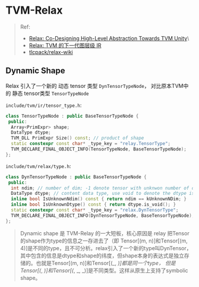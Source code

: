 # TVM-Relax

> Ref:
>
> - [Relax: Co-Designing High-Level Abstraction Towards TVM Unity](https://discuss.tvm.apache.org/t/relax-co-designing-high-level-abstraction-towards-tvm-unity/12496)\
> - [Relax: TVM 的下一代图层级 IR](https://zhuanlan.zhihu.com/p/523395133)
> - [tlcpack/relax-wiki](https://github.com/tlc-pack/relax/wiki/Relax-Architecture-Overview)


## Dynamic Shape
Relax 引入了一个新的 动态 tensor 类型 `DynTensorTypeNode`， 对比原本TVM中的 静态 tensor类型 `TensorTypeNode`

`include/tvm/ir/tensor_type.h`:

```c++
class TensorTypeNode : public BaseTensorTypeNode {
 public:
  Array<PrimExpr> shape;
  DataType dtype;
  TVM_DLL PrimExpr Size() const; // product of shape
  static constexpr const char* _type_key = "relay.TensorType";
  TVM_DECLARE_FINAL_OBJECT_INFO(TensorTypeNode, BaseTensorTypeNode);
};
```

`include/tvm/relax/type.h`:

```c++
class DynTensorTypeNode : public BaseTensorTypeNode {
 public:
  int ndim; // number of dim; -1 denote tensor with unknwon number of dim
  DataType dtype; // content data type, use void to denote the dtype is unknown
  inline bool IsUnknownNdim() const { return ndim == kUnknownNDim; }
  inline bool IsUnknownDtype() const { return dtype.is_void(); }
  static constexpr const char* _type_key = "relax.DynTensorType";
  TVM_DECLARE_FINAL_OBJECT_INFO(DynTensorTypeNode, BaseTensorTypeNode);
};
```

> Dynamic shape 是 TVM-Relay 的一大短板，核心原因是 relay 把Tensor的shape作为type的信息之一存进去了（即 Tensor[(m, n)]和Tensor[(m, 4)]是不同的type，且不可分析。relax引入了一个新的type叫DynTensor，其中包含的信息是dtype和shape的纬度，但shape本身的表达式是独立存储的。也就是Tensor[(m, n)]和Tensor[(_, _)]都是同一个type， 但是Tensor[(_, _)]和Tensor[(_, _, _)]是不同类型。这样从原生上支持了symbolic shape。
